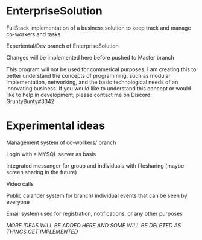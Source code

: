 # EnterpriseSolution
 FullStack implementation of a business solution to keep track and manage co-workers and tasks

Experiental/Dev branch of EnterpriseSolution

Changes will be implemented here before pushed to Master branch

This program will not be used for commerical purposes. I am creating this to better understand the concepts of programming, such as modular implementation, networking, and the basic technological needs of an innovating business. If you would like to understand this concept or would like to help in development, please contact me on Discord: GruntyBunty#3342

# Experimental ideas

Management system of co-workers/ branch

Login with a MYSQL server as basis

Integrated messanger for group and individuals with filesharing (maybe screen sharing in the future)

Video calls

Public calander system for branch/ individual events that can be seen by everyone

Email system used for registration, notifications, or any other purposes

*MORE IDEAS WILL BE ADDED HERE AND SOME WILL BE DELETED AS THINGS GET IMPLEMENTED*
